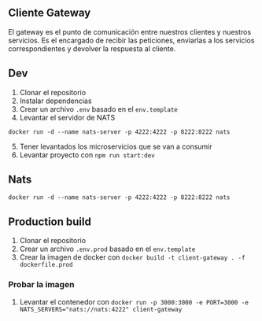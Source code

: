 ## Cliente Gateway
El gateway es el punto de comunicación entre nuestros clientes y nuestros servicios. Es el encargado de recibir las peticiones, enviarlas a los servicios correspondientes y devolver la respuesta al cliente.


## Dev

1. Clonar el repositorio
2. Instalar dependencias
3. Crear un archivo `.env` basado en el `env.template`
4. Levantar el servidor de NATS
```
docker run -d --name nats-server -p 4222:4222 -p 8222:8222 nats
```
5. Tener levantados los microservicios  que se van a consumir
6. Levantar proyecto con `npm run start:dev`



## Nats
```
docker run -d --name nats-server -p 4222:4222 -p 8222:8222 nats
```


## Production build

1. Clonar el repositorio
2. Crear un archivo `.env.prod` basado en el `env.template`
3. Crear la imagen de docker con `docker build -t client-gateway . -f dockerfile.prod`

### Probar la imagen

1. Levantar el contenedor con 
`docker run -p 3000:3000 -e PORT=3000 -e NATS_SERVERS="nats://nats:4222" client-gateway`

